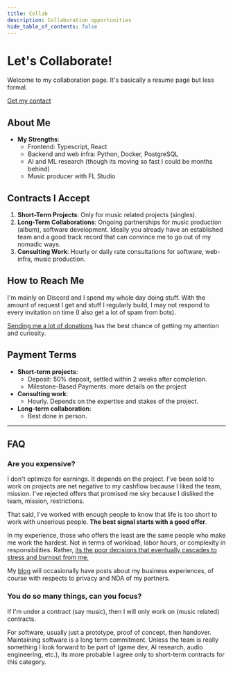 ```yaml
---
title: Collab
description: Collaboration opportunities
hide_table_of_contents: false
---
```


# Let's Collaborate!

Welcome to my collaboration page. It's basically a resume page but less formal.

[Get my contact](https://gravatar.com/neldivad)

## About Me

- **My Strengths**:
  - Frontend: Typescript, React
  - Backend and web infra: Python, Docker, PostgreSQL
  - AI and ML research (though its moving so fast I could be months behind)
  - Music producer with FL Studio

## Contracts I Accept

1. **Short-Term Projects**: Only for music related projects (singles). 
2. **Long-Term Collaborations**: Ongoing partnerships for music production (album), software development. Ideally you already have an established team and a good track record that can convince me to go out of my nomadic ways.
3. **Consulting Work**: Hourly or daily rate consultations for software, web-infra, music production.


## How to Reach Me
I'm mainly on Discord and I spend my whole day doing stuff. With the amount of request I get and stuff I regularly build, I may not respond to every invitation on time (I also get a lot of spam from bots).

[Sending me a lot of donations](https://gravatar.com/neldivad) has the best chance of getting my attention and curiosity. 

## Payment Terms

- **Short-term projects**: 
    - Deposit: 50% deposit, settled within 2 weeks after completion.
    - Milestone-Based Payments: more details on the project
- **Consulting work**: 
    - Hourly. Depends on the expertise and stakes of the project.
- **Long-term collaboration**: 
    - Best done in person.

--- 

## FAQ
### Are you expensive?

I don't optimize for earnings. It depends on the project. I've been sold to work on projects are net negative to my cashflow because I liked the team, mission. I've rejected offers that promised me sky because I disliked the team, mission, restrictions. 

That said, I've worked with enough people to know that life is too short to work with unserious people. **The best signal starts with a good offer**. 

In my experience, those who offers the least are the same people who make me work the hardest. Not in terms of workload, labor hours, or complexity in responsibilities. Rather, [its the poor decisions that eventually cascades to stress and burnout from me.](/blog/ineffective-leaders) 

My [blog](/blog) will occasionally have posts about my business experiences, of course with respects to privacy and NDA of my partners.

### You do so many things, can you focus? 
If I'm under a contract (say music), then I will only work on (music related) contracts. 

For software, usually just a prototype, proof of concept, then handover. Maintaining software is a long term commitment. Unless the team is really something I look forward to be part of (game dev, AI research, audio engineering, etc.), its more probable I agree only to short-term contracts for this category. 
